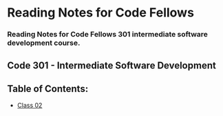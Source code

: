 # Reading Notes for Code Fellows

### Reading Notes for Code Fellows 301 intermediate software development course.

## Code 301 - Intermediate Software Development

Table of Contents:
---
- [Class 02](https://kellen-linse.github.io/reading-notes/class-02.md)